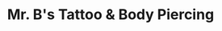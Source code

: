 ---
title: "Mr. B's Tattoo & Body Piercing"
url: /nottingham/mr-bs-tattoo-and-body-piercing/
shop: tattoo
---